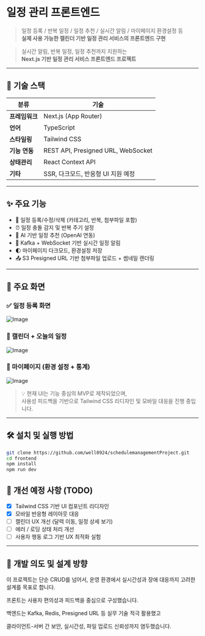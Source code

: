 # 일정 관리 프론트엔드

> 일정 등록 / 반복 일정 / 일정 추천 / 실시간 알림 / 마이페이지 환경설정 등  
> **실제 사용 가능한 캘린더 기반 일정 관리 서비스의 프론트엔드 구현**


> 실시간 알림, 반복 일정, 일정 추천까지 지원하는  
> **Next.js 기반 일정 관리 서비스 프론트엔드 프로젝트**

---

## 🧰 기술 스택

| 분류 | 기술 |
|------|------|
| **프레임워크** | Next.js (App Router) |
| **언어** | TypeScript |
| **스타일링** | Tailwind CSS |
| **기능 연동** | REST API, Presigned URL, WebSocket |
| **상태관리** | React Context API |
| **기타** | SSR, 다크모드, 반응형 UI 지원 예정 |

---

## ✨ 주요 기능

- 📆 일정 등록/수정/삭제 (카테고리, 반복, 첨부파일 포함)
- ⏰ 일정 충돌 감지 및 반복 주기 설정
- 🧠 AI 기반 일정 추천 (OpenAI 연동)
- 🔔 Kafka + WebSocket 기반 실시간 일정 알림
- 🌓 마이페이지 다크모드, 환경설정 저장
- 📤 S3 Presigned URL 기반 첨부파일 업로드 + 썸네일 렌더링

---

## 📸 주요 화면

### ✅ 일정 등록 화면
![Image](https://github.com/user-attachments/assets/2c6c5b22-7510-4786-90d0-fbf107bb6f6a)

### 📅 캘린더 + 오늘의 일정
![Image](https://github.com/user-attachments/assets/84b8f94b-3135-43c2-b8af-77bd78566f68)

### 👤 마이페이지 (환경 설정 + 통계)
![Image](https://github.com/user-attachments/assets/b89ec9cb-014d-45fe-afe1-9d46e11f00fa)

> 💡 현재 UI는 기능 중심의 MVP로 제작되었으며,  
> 사용성 피드백을 기반으로 Tailwind CSS 리디자인 및 모바일 대응을 진행 중입니다.

---

## 🛠️ 설치 및 실행 방법

```bash
git clone https://github.com/well0924/schedulemanagementProject.git
cd frontend
npm install
npm run dev
```


## 🚧 개선 예정 사항 (TODO)

- [x] Tailwind CSS 기반 UI 컴포넌트 리디자인
- [x] 모바일 반응형 레이아웃 대응
- [ ] 캘린더 UX 개선 (달력 이동, 일정 상세 보기)
- [ ] 에러 / 로딩 상태 처리 개선
- [ ] 사용자 행동 로그 기반 UX 최적화 실험

---

## 🧠 개발 의도 및 설계 방향

이 프로젝트는 단순 CRUD를 넘어서, 운영 환경에서 실시간성과 장애 대응까지 고려한 설계를 목표로 합니다.

프론트는 사용자 편의성과 피드백을 중심으로 구성했습니다.

백엔드는 Kafka, Redis, Presigned URL 등 실무 기술 적극 활용했고

클라이언트-서버 간 보안, 실시간성, 파일 업로드 신뢰성까지 염두했습니다.